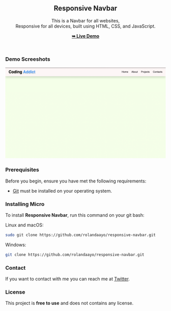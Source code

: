 <div align="center">
  <h2 align="center">Responsive Navbar</h2>

  This is a Navbar for all websites, <br />Responsive for all devices, built using HTML, CSS, and JavaScript.

  <a href="https://rolandaayo.github.io/responsive-navbar/"><strong>➥ Live Demo</strong></a>

</div>

<br />

### Demo Screeshots

![Micro Desktop Demo](./readme-images/responsive-nav.png "Desktop Demo")

### Prerequisites

Before you begin, ensure you have met the following requirements:

* [Git](https://git-scm.com/downloads "Download Git") must be installed on your operating system.

### Installing Micro

To install **Responsive Navbar**, run this command on your git bash:

Linux and macOS:

```bash
sudo git clone https://github.com/rolandaayo/responsive-navbar.git
```

Windows:

```bash
git clone https://github.com/rolandaayo/responsive-navbar.git
```

### Contact

If you want to contact with me you can reach me at [Twitter](https://www.twitter.com/rolandaayo).

### License

This project is **free to use** and does not contains any license.
